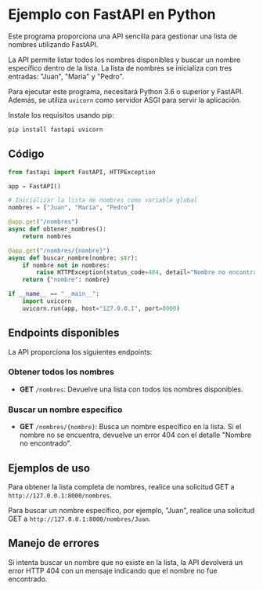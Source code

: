 # Ejemplo con FastAPI en Python

Este programa proporciona una API sencilla para gestionar una lista de nombres utilizando FastAPI.

La API permite listar todos los nombres disponibles y buscar un nombre específico dentro de la lista. La lista de nombres se inicializa con tres entradas: "Juan", "María" y "Pedro".

Para ejecutar este programa, necesitará Python 3.6 o superior y FastAPI. Además, se utiliza `uvicorn` como servidor ASGI para servir la aplicación.

Instale los requisitos usando pip:

```bash
pip install fastapi uvicorn
```

## Código

```python
from fastapi import FastAPI, HTTPException

app = FastAPI()

# Inicializar la lista de nombres como variable global
nombres = ["Juan", "María", "Pedro"]

@app.get("/nombres")
async def obtener_nombres():
    return nombres

@app.get("/nombres/{nombre}")
async def buscar_nombre(nombre: str):
    if nombre not in nombres:
        raise HTTPException(status_code=404, detail="Nombre no encontrado")
    return {"nombre": nombre}

if __name__ == "__main__":
    import uvicorn
    uvicorn.run(app, host="127.0.0.1", port=8000)
```

## Endpoints disponibles

La API proporciona los siguientes endpoints:

### Obtener todos los nombres

- **GET** `/nombres`: Devuelve una lista con todos los nombres disponibles.

### Buscar un nombre específico

- **GET** `/nombres/{nombre}`: Busca un nombre específico en la lista. Si el nombre no se encuentra, devuelve un error 404 con el detalle "Nombre no encontrado".

## Ejemplos de uso

Para obtener la lista completa de nombres, realice una solicitud GET a `http://127.0.0.1:8000/nombres`.

Para buscar un nombre específico, por ejemplo, "Juan", realice una solicitud GET a `http://127.0.0.1:8000/nombres/Juan`.

## Manejo de errores

Si intenta buscar un nombre que no existe en la lista, la API devolverá un error HTTP 404 con un mensaje indicando que el nombre no fue encontrado.
